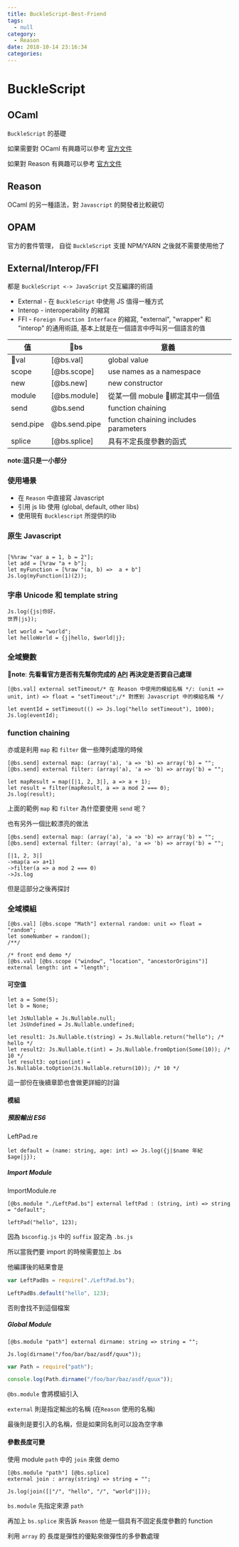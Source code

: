 ```yaml
---
title: BuckleScript-Best-Friend
tags:
  - null
category:
  - Reason
date: 2018-10-14 23:16:34
categories:
---
```



# BuckleScript

## OCaml

`BuckleScript` 的基礎

如果需要對 OCaml 有興趣可以參考 [官方文件](https://realworldocaml.org/)

如果對 Reason 有興趣可以參考 [官方文件](https://reasonml.github.io/)

## Reason

OCaml 的另一種語法，對 `Javascript` 的開發者比較親切

## OPAM

官方的套件管理， 自從 `BuckleScript` 支援 NPM/YARN 之後就不需要使用他了

## External/Interop/FFI

都是 `BuckleScript <-> JavaScript` 交互編譯的術語

* External - 在 `BuckleScript` 中使用 JS 值得一種方式
* Interop - interoperability 的縮寫
* FFI - `Foreign Function Interface` 的縮寫, "external", "wrapper" 和 "interop" 的通用術語, 基本上就是在一個語言中呼叫另一個語言的值

| 值 | bs | 意義 |
|---|---|---|
| val | [@bs.val]  | global value |
| scope | [@bs.scope] | use names as a namespace |
| new | [@bs.new] | new constructor |
| module | [@bs.module] | 從某一個 mobule 綁定其中一個值 |
| send | @bs.send | function chaining |
| send.pipe | @bs.send.pipe | function chaining includes parameters |
| splice | [@bs.splice] | 具有不定長度參數的函式 |

**note:這只是一小部分**

### 使用場景

* 在 `Reason` 中直接寫 Javascript
* 引用 js lib 使用 (global, default, other libs)
* 使用現有 `Bucklescript` 所提供的lib

### 原生 Javascript

```reason

[%%raw "var a = 1, b = 2"];
let add = [%raw "a + b"];
let myFunction = [%raw "(a, b) =>  a + b"]
Js.log(myFunction(1)(2));
```

### 字串 Unicode 和 template string

```reason
Js.log({js|你好，
世界|js});

let world = "world";
let helloWorld = {j|hello, $world|j};
```

### 全域變數

**note**: **先看看官方是否有先幫你完成的 [API](https://reasonml.github.io/api/index.html) 再決定是否要自己處理**

```reason
[@bs.val] external setTimeout/* 在 Reason 中使用的模組名稱 */: (unit => unit, int) => float = "setTimeout";/* 對應到 Javascript 中的模組名稱 */

let eventId = setTimeout(() => Js.log("hello setTimeout"), 1000);
Js.log(eventId);
```

### function chaining

亦或是利用 `map` 和 `filter` 做一些陣列處理的時候

```reason
[@bs.send] external map: (array('a), 'a => 'b) => array('b) = "";
[@bs.send] external filter: (array('a), 'a => 'b) => array('b) = "";

let mapResult = map([|1, 2, 3|], a => a + 1);
let result = filter(mapResult, a => a mod 2 === 0);
Js.log(result);
```

上面的範例 `map` 和 `filter` 為什麼要使用 `send` 呢？

也有另外一個比較漂亮的做法

```reason
[@bs.send] external map: (array('a), 'a => 'b) => array('b) = "";
[@bs.send] external filter: (array('a), 'a => 'b) => array('b) = "";

[|1, 2, 3|]
->map(a => a+1)
->filter(a => a mod 2 === 0)
->Js.log
```

但是這部分之後再探討

### 全域模組

```reason
[@bs.val] [@bs.scope "Math"] external random: unit => float = "random";
let someNumber = random();
/**/

/* front end demo */
[@bs.val] [@bs.scope ("window", "location", "ancestorOrigins")] external length: int = "length";
```

#### 可空值

```reason
let a = Some(5);
let b = None;
```

```reason
let JsNullable = Js.Nullable.null;
let JsUndefined = Js.Nullable.undefined;

let result1: Js.Nullable.t(string) = Js.Nullable.return("hello"); /* hello */
let result2: Js.Nullable.t(int) = Js.Nullable.fromOption(Some(10)); /* 10 */
let result3: option(int) = Js.Nullable.toOption(Js.Nullable.return(10)); /* 10 */
```

這一部份在後續章節也會做更詳細的討論

#### 模組

##### 預設輸出 ES6

LeftPad.re
```reason
let default = (name: string, age: int) => Js.log({j|$name 年紀 $age|j});
```
##### Import Module
ImportModule.re
```reason
[@bs.module "./LeftPad.bs"] external leftPad : (string, int) => string = "default";

leftPad("hello", 123);
```

因為 `bsconfig.js` 中的 `suffix` 設定為 `.bs.js`

所以當我們要 import 的時候需要加上 .bs

他編譯後的結果會是
```javascript
var LeftPadBs = require("./LeftPad.bs");

LeftPadBs.default("hello", 123);
```

否則會找不到這個檔案

##### Global Module
```reason
[@bs.module "path"] external dirname: string => string = "";

Js.log(dirname("/foo/bar/baz/asdf/quux"));
```

```javascript
var Path = require("path");

console.log(Path.dirname("/foo/bar/baz/asdf/quux"));
```

`@bs.module` 會將模組引入

`external` 則是指定輸出的名稱 (在`Reason` 使用的名稱)

最後則是要引入的名稱，但是如果同名則可以設為空字串

#### 參數長度可變

使用 module `path` 中的 `join` 來做 demo

```reason
[@bs.module "path"] [@bs.splice]
external join : array(string) => string = "";

Js.log(join([|"/", "hello", "/", "world"|]));
```

`bs.module` 先指定來源 `path`

再加上 `bs.splice` 來告訴 `Reason` 他是一個具有不固定長度參數的 function

利用 `array` 的 長度是彈性的優點來做彈性的多參數處理
